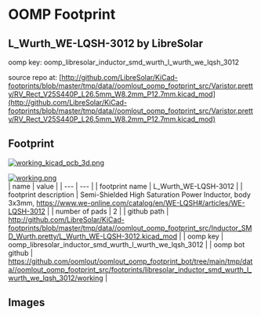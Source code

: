 # OOMP Footprint  
## L_Wurth_WE-LQSH-3012  by LibreSolar  
  
oomp key: oomp_libresolar_inductor_smd_wurth_l_wurth_we_lqsh_3012  
  
source repo at: [http://github.com/LibreSolar/KiCad-footprints/blob/master/tmp/data//oomlout_oomp_footprint_src/Varistor.pretty/RV_Rect_V25S440P_L26.5mm_W8.2mm_P12.7mm.kicad_mod](http://github.com/LibreSolar/KiCad-footprints/blob/master/tmp/data//oomlout_oomp_footprint_src/Varistor.pretty/RV_Rect_V25S440P_L26.5mm_W8.2mm_P12.7mm.kicad_mod)  
## Footprint  
  
[![working_kicad_pcb_3d.png](working_kicad_pcb_3d_600.png)](working_kicad_pcb_3d.png)  
  
[![working.png](working_600.png)](working.png)  
| name | value | 
| --- | --- | 
| footprint name | L_Wurth_WE-LQSH-3012 | 
| footprint description | Semi-Shielded High Saturation Power Inductor, body 3x3mm, https://www.we-online.com/catalog/en/WE-LQSH#/articles/WE-LQSH-3012 | 
| number of pads | 2 | 
| github path | http://github.com/LibreSolar/KiCad-footprints/blob/master/tmp/data//oomlout_oomp_footprint_src/Inductor_SMD_Wurth.pretty/L_Wurth_WE-LQSH-3012.kicad_mod | 
| oomp key | oomp_libresolar_inductor_smd_wurth_l_wurth_we_lqsh_3012 | 
| oomp bot github | https://github.com/oomlout/oomlout_oomp_footprint_bot/tree/main/tmp/data//oomlout_oomp_footprint_src/footprints/libresolar_inductor_smd_wurth_l_wurth_we_lqsh_3012/working | 
## Images  
